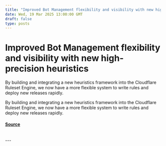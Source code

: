 ```yaml
---
title: "Improved Bot Management flexibility and visibility with new high-precision heuristics"
date: Wed, 19 Mar 2025 13:00:00 GMT
draft: false
type: posts
---
```

# Improved Bot Management flexibility and visibility with new high-precision heuristics





 By building and integrating a new heuristics framework into the Cloudflare Ruleset Engine, we now have a more flexible system to write rules and deploy new releases rapidly. 

By building and integrating a new heuristics framework into the Cloudflare Ruleset Engine, we now have a more flexible system to write rules and deploy new releases rapidly.

#### [Source](https://blog.cloudflare.com/bots-heuristics/)

<br/>
---
